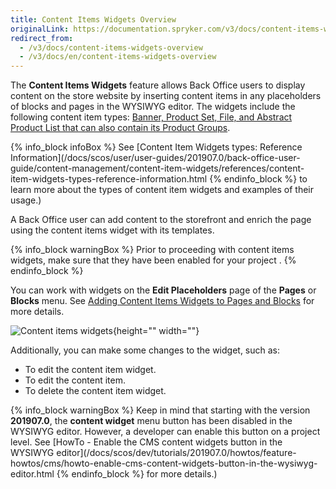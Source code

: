 ```yaml
---
title: Content Items Widgets Overview
originalLink: https://documentation.spryker.com/v3/docs/content-items-widgets-overview
redirect_from:
  - /v3/docs/content-items-widgets-overview
  - /v3/docs/en/content-items-widgets-overview
---
```


The **Content Items Widgets** feature allows Back Office users to display content on the store website by inserting content items in any placeholders of blocks and pages in the WYSIWYG editor. The widgets include the following content item types: [Banner, Product Set, File, and Abstract Product List that can also contain its Product Groups](/docs/scos/user/user-guides/201907.0/back-office-user-guide/content-management/content-items/content-items.html).

{% info_block infoBox %}
See [Content Item Widgets types: Reference Information](/docs/scos/user/user-guides/201907.0/back-office-user-guide/content-management/content-item-widgets/references/content-item-widgets-types-reference-information.html
{% endinfo_block %} to learn more about the types of content item widgets and examples of their usage.)

A Back Office user can add content to the storefront and enrich the page using the content items widget with its templates.

{% info_block warningBox %}
Prior to proceeding with content items widgets, make sure that they have been enabled for your project <!-- link to IG-->.
{% endinfo_block %}

You can work with widgets on the **Edit Placeholders** page of the **Pages** or **Blocks** menu. See [Adding Content Items Widgets to Pages and Blocks](/docs/scos/user/user-guides/201907.0/back-office-user-guide/content-management/content-item-widgets/adding-content-item-widgets-to-pages-and-blocks.html) for more details.

![Content items widgets](https://spryker.s3.eu-central-1.amazonaws.com/docs/Features/CMS/Content+Items+Widgets+Overview/content-item-menu-page.png){height="" width=""}

Additionally, you can make some changes to the widget, such as:

* To edit the content item widget.
* To edit the content item.
* To delete the content item widget.

{% info_block warningBox %}
Keep in mind that starting with the version **201907.0**, the **content widget** menu button has been disabled in the WYSIWYG editor. However, a developer can enable this button on a project level. See [HowTo - Enable the CMS content widgets button in the WYSIWYG editor](/docs/scos/dev/tutorials/201907.0/howtos/feature-howtos/cms/howto-enable-cms-content-widgets-button-in-the-wysiwyg-editor.html
{% endinfo_block %} for more details.)
